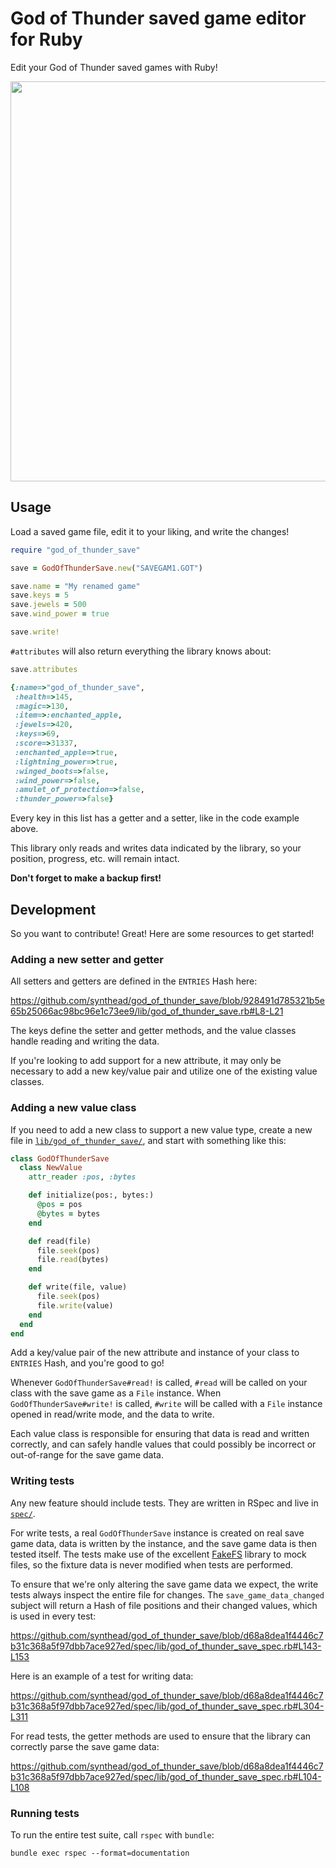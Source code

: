 # God of Thunder saved game editor for Ruby

Edit your God of Thunder saved games with Ruby!

<img src="https://user-images.githubusercontent.com/820984/184477829-9023eca6-fa72-4683-9fbf-f8ec7418bed4.png" width="640px">

## Usage

Load a saved game file, edit it to your liking, and write the changes!

```ruby
require "god_of_thunder_save"

save = GodOfThunderSave.new("SAVEGAM1.GOT")

save.name = "My renamed game"
save.keys = 5
save.jewels = 500
save.wind_power = true

save.write!
```

`#attributes` will also return everything the library knows about:

```ruby
save.attributes

{:name=>"god_of_thunder_save",
 :health=>145,
 :magic=>130,
 :item=>:enchanted_apple,
 :jewels=>420,
 :keys=>69,
 :score=>31337,
 :enchanted_apple=>true,
 :lightning_power=>true,
 :winged_boots=>false,
 :wind_power=>false,
 :amulet_of_protection=>false,
 :thunder_power=>false}
```

Every key in this list has a getter and a setter, like in the code example above.

This library only reads and writes data indicated by the library, so your position, progress, etc. will remain intact.

**Don't forget to make a backup first!**

## Development

So you want to contribute!  Great!  Here are some resources to get started!

### Adding a new setter and getter

All setters and getters are defined in the `ENTRIES` Hash here:

https://github.com/synthead/god_of_thunder_save/blob/928491d785321b5e65b25066ac98bc96e1c73ee9/lib/god_of_thunder_save.rb#L8-L21

The keys define the setter and getter methods, and the value classes handle reading and writing the data.

If you're looking to add support for a new attribute, it may only be necessary to add a new key/value pair and utilize one of the existing value classes.

### Adding a new value class

If you need to add a new class to support a new value type, create a new file in [`lib/god_of_thunder_save/`](/lib/god_of_thunder_save/), and start with something like this:

```ruby
class GodOfThunderSave
  class NewValue
    attr_reader :pos, :bytes

    def initialize(pos:, bytes:)
      @pos = pos
      @bytes = bytes
    end

    def read(file)
      file.seek(pos)
      file.read(bytes)
    end

    def write(file, value)
      file.seek(pos)
      file.write(value)
    end
  end
end
```

Add a key/value pair of the new attribute and instance of your class to `ENTRIES` Hash, and you're good to go!

Whenever `GodOfThunderSave#read!` is called, `#read` will be called on your class with the save game as a `File` instance.  When `GodOfThunderSave#write!` is called, `#write` will be called with a `File` instance opened in read/write mode, and the data to write.

Each value class is responsible for ensuring that data is read and written correctly, and can safely handle values that could possibly be incorrect or out-of-range for the save game data.

### Writing tests

Any new feature should include tests.  They are written in RSpec and live in [`spec/`](/spec/).

For write tests, a real `GodOfThunderSave` instance is created on real save game data, data is written by the instance, and the save game data is then tested itself.  The tests make use of the excellent [FakeFS](https://github.com/fakefs/fakefs) library to mock files, so the fixture data is never modified when tests are performed.

To ensure that we're only altering the save game data we expect, the write tests always inspect the entire file for changes.  The `save_game_data_changed` subject will return a Hash of file positions and their changed values, which is used in every test:

https://github.com/synthead/god_of_thunder_save/blob/d68a8dea1f4446c7b31c368a5f97dbb7ace927ed/spec/lib/god_of_thunder_save_spec.rb#L143-L153

Here is an example of a test for writing data:

https://github.com/synthead/god_of_thunder_save/blob/d68a8dea1f4446c7b31c368a5f97dbb7ace927ed/spec/lib/god_of_thunder_save_spec.rb#L304-L311

For read tests, the getter methods are used to ensure that the library can correctly parse the save game data:

https://github.com/synthead/god_of_thunder_save/blob/d68a8dea1f4446c7b31c368a5f97dbb7ace927ed/spec/lib/god_of_thunder_save_spec.rb#L104-L108

### Running tests

To run the entire test suite, call `rspec` with `bundle`:

```shell
bundle exec rspec --format=documentation
```
